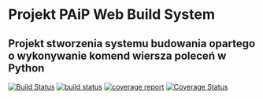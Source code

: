 # Projekt PAiP Web Build System
## Projekt stworzenia systemu budowania opartego o wykonywanie komend wiersza poleceń w Python
[![Build Status](https://travis-ci.org/paipweb/paip-web-build-system.svg?branch=master)](https://travis-ci.org/paipweb/paip-web-build-system)
[![build status](https://gitlab.com/paip-web/paip-web-build-system/badges/master/build.svg)](https://gitlab.com/paip-web/paip-web-build-system/commits/master)
[![coverage report](https://gitlab.com/paip-web/paip-web-build-system/badges/master/coverage.svg)](https://gitlab.com/paip-web/paip-web-build-system/commits/master)
[![Coverage Status](https://coveralls.io/repos/github/paipweb/paip-web-build-system/badge.svg?branch=master)](https://coveralls.io/github/paipweb/paip-web-build-system?branch=master)
